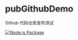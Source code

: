 # pubGithubDemo
Github 代码仓库发布测试

[![Node.js Package](https://github.com/Never13zt/pubGithubDemo/actions/workflows/npm-publish.yml/badge.svg)](https://github.com/Never13zt/pubGithubDemo/actions/workflows/npm-publish.yml)

